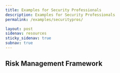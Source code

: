 ```yaml
---
title: Examples for Security Professionals
description: Examples for Security Professionals
permalink: /examples/securitypros/

layout: post
sidenav: resources
sticky_sidenav: true
subnav: true
---
```


## Risk Management Framework
